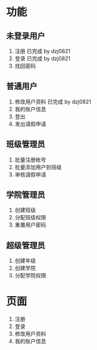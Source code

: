 # 功能 #
## 未登录用户 ##
1. 注册 已完成 by dzj0821
2. 登录 已完成 by dzj0821
3. 找回密码

## 普通用户 ##
1. 修改用户资料 已完成 by dzj0821
2. 我的账户信息
3. 登出
4. 发出请假申请

## 班级管理员 ##
1. 批量注册帐号
2. 批量添加用户到班级
3. 审核请假申请

## 学院管理员 ##
1. 创建班级
2. 分配班级权限
3. 重置用户密码

## 超级管理员 ##
1. 创建年级
2. 创建学院
3. 分配学院权限

# 页面 #
1. 注册
2. 登录
3. 修改用户资料
4. 我的账户信息